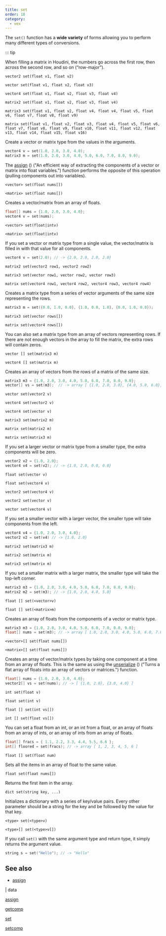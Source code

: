 ```yaml
---
title: set
order: 18
category:
  - vex
---
```


The `set()` function has a **wide variety** of forms allowing you to perform many different types of conversions.

::: tip

When filling a matrix in Houdini, the numbers go across the first row, then across the second row, and so on (“row-major”).

`vector2 set(float v1, float v2)`

`vector set(float v1, float v2, float v3)`

`vector4 set(float v1, float v2, float v3, float v4)`

`matrix2 set(float v1, float v2, float v3, float v4)`

`matrix3 set(float v1, float v2, float v4, float v4, float v5, float v6, float v7, float v8, float v9)`

`matrix set(float v1, float v2, float v3, float v4, float v5, float v6, float v7, float v8, float v9, float v10, float v11, float v12, float v13, float v14, float v15, float v16)`

Create a vector or matrix type from the values in the arguments.

```c
vector4 v = set(1.0, 2.0, 3.0, 4.0);
matrix3 m = set(1.0, 2.0, 3.0, 4.0, 5.0, 6.0, 7.0, 8.0, 9.0);

```

The [assign](assign.html) () ("An efficient way of extracting the components of a vector or matrix into float variables.") function performs the opposite of this operation (pulling components out into variables).

`<vector> set(float nums[])`

`<matrix> set(float nums[])`

Creates a vector/matrix from an array of floats.

```c
float[] nums = {1.0, 2.0, 3.0, 4.0};
vector4 v = set(nums);

```

`<vector> set(float|intv)`

`<matrix> set(float|intv)`

If you set a vector or matrix type from a single value, the vector/matrix is filled in with that value for all components.

```c
vector4 v = set(2.0); // -> {2.0, 2.0, 2.0, 2.0}

```

`matrix2 set(vector2 row1, vector2 row2)`

`matrix3 set(vector row1, vector row2, vector row3)`

`matrix set(vector4 row1, vector4 row2, vector4 row3, vector4 row4)`

Creates a matrix type from a series of vector arguments of the same size representing the rows.

```c
matrix3 m = set({0.0, 1.0, 0.0}, {1.0, 0.0, 1.0}, {0.0, 1.0, 0.0});

```

`matrix3 set(vector rows[])`

`matrix set(vector4 rows[])`

You can also set a matrix type from an array of vectors representing rows. If there are not enough vectors in the array to fill the matrix, the extra rows will contain zeros.

`vector [] set(matrix3 m)`

`vector4 [] set(matrix m)`

Creates an array of vectors from the rows of a matrix of the same size.

```c
matrix3 m3 = {1.0, 2.0, 3.0, 4.0, 5.0, 6.0, 7.0, 8.0, 9.0};
vector[] vs = set(m3);  // -> array [ {1.0, 2.0, 3.0}, {4.0, 5.0, 6.0}, {7.0, 8.0, 9.0} ]

```

`vector set(vector2 v)`

`vector4 set(vector2 v)`

`vector4 set(vector v)`

`matrix3 set(matrix2 m)`

`matrix set(matrix2 m)`

`matrix set(matrix3 m)`

If you set a larger vector or matrix type from a smaller type, the extra components will be zero.

```c
vector2 v2 = {1.0, 2.0};
vector4 v4 = set(v2); // -> {1.0, 2.0, 0.0, 0.0}

```

`float set(vector v)`

`float set(vector4 v)`

`vector2 set(vector4 v)`

`vector2 set(vector v)`

`vector set(vector4 v)`

If you set a smaller vector with a larger vector, the smaller type will take components from the left.

```c
vector4 v4 = {1.0, 2.0, 3.0, 4.0};
vector2 v2 = set(v4) // -> {1.0, 2.0}

```

`matrix2 set(matrix3 m)`

`matrix2 set(matrix m)`

`matrix3 set(matrix m)`

If you set a smaller matrix with a larger matrix, the smaller type will take the top-left corner.

```c
matrix3 m3 = {1.0, 2.0, 3.0, 4.0, 5.0, 6.0, 7.0, 8.0, 9.0};
matrix2 m2 = set(m3); // -> {1.0, 2.0, 4.0, 5.0}

```

`float [] set(<vector>v)`

`float [] set(<matrix>m)`

Creates an array of floats from the components of a vector or matrix type.

```c
matrix3 m3 = {1.0, 2.0, 3.0, 4.0, 5.0, 6.0, 7.0, 8.0, 9.0};
float[] nums = set(m3); // -> array [ 1.0, 2.0, 3.0, 4.0, 5.0, 6.0, 7.0, 8.0, 9.0 ]

```

`<vector>[] set(float nums[])`

`<matrix>[] set(float nums[])`

Creates an array of vector/matrix types by taking one component at a time from an array of floats. This is the same as using the [unserialize](unserialize.html) () ("Turns a flat array of floats into an array of vectors or matrices.") function.

```c
float[] nums = {1.0, 2.0, 3.0, 4.0};
vector2[] vs = set(nums); // -> [ {1.0, 2.0}, {3.0, 4.0} ]

```

`int set(float v)`

`float set(int v)`

`float [] set(int vs[])`

`int [] set(float vs[])`

You can set a float from an int, or an int from a float, or an array of floats from an array of ints, or an array of ints from an array of floats.

```c
float[] fracs = { 1.1, 2.2, 3.3, 4.4, 5.5, 6.6 };
int[] floored = set(fracs); // -> array [ 1, 2, 3, 4, 5, 6 ]

```

`float [] set(float num)`

Sets all the items in an array of float to the same value.

`float set(float nums[])`

Returns the first item in the array.

`dict set(string key, ...)`

Initializes a dictionary with a series of key/value pairs. Every other parameter should
be a string for the key and be followed by the value for that key.

`<type> set(<type>v)`

`<type>[] set(<type>v[])`

If you call `set()` with the same argument type and return type, it simply returns the argument value.

```c
string s = set("Hello"); // -> "Hello"

```

## See also

- [assign](assign.html)

|
data

[assign](assign.html)

[getcomp](getcomp.html)

[set](set.html)

[setcomp](setcomp.html)
